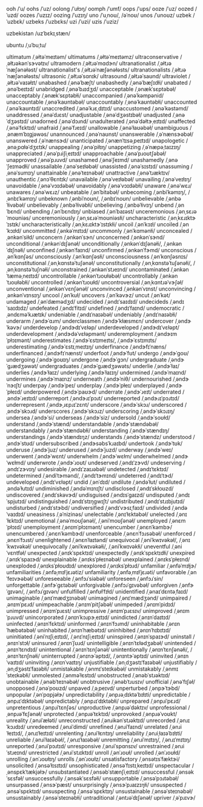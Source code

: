 ooh	/ˈu/
oohs	/ˈuz/
oolong	/ˈuɫɔŋ/
oomph	/ˈumf/
oops	/ˈups/
ooze	/ˈuz/
oozed	/ˈuzd/
oozes	/ˈuzɪz/
oozing	/ˈuzɪŋ/
uno	/ˈuˌnoʊ/, /əˈnoʊ/
unos	/ˈunoʊz/
uzbek	/ˈuzbɛk/
uzbeks	/ˈuzbɛks/
uzi	/ˈuzi/
uzis	/ˈuziz/

uzbekistan	/uzˈbɛkɪˌstæn/

ubuntu	/ˌuˈbuˌtu/

<!-- ulceration	/ˌəɫsɝˈeɪʃən/ -->
<!-- ulcerations	/ˌəɫsɝˈeɪʃənz/ -->
ultimatum	/ˌəɫtəˈmeɪtəm/
ultimatums	/ˌəɫtəˈmeɪtəmz/
ultraconservative	/ˌəɫtɹəkənˈsɝvətɪv/
ultramodern	/ˌəɫtɹəˈmɑdɝn/
ultranationalist	/ˌəɫtɹəˈnæʃənəɫəst/
ultranationalist's	/ˌəɫtɹəˈnæʃənəɫəsts/
ultranationalists	/ˌəɫtɹəˈnæʃənəɫəsts/
ultrasonic	/ˌəɫtɹəˈsɑnɪk/
ultrasound	/ˌəɫtɹəˈsaʊnd/
ultraviolet	/ˌəɫtɹəˈvaɪəɫɪt/
unabashed	/ˌənəˈbæʃt/
unabashedly	/ˌənəˈbæʃɪdɫi/
unabated	/ˌənəˈbeɪtɪd/
unabridged	/ˌənəˈbɹɪdʒd/
unacceptable	/ˌənækˈsɛptəbəɫ/
unacceptably	/ˌənækˈsɛptəbɫi/
unaccompanied	/ˌənəˈkəmpənid/
unaccountable	/ˌənəˈkaʊntəbəɫ/
unaccountably	/ˌənəˈkaʊntəbɫi/
unaccounted	/ˌənəˈkaʊntɪd/
unaccredited	/ˌənəˈkɹɛˌdɪtɪd/
unaccustomed	/ˌənəˈkəstəmd/
unaddressed	/ˌənəˈdɹɛst/
unadjustable	/ˌənəˈdʒəstɪbəɫ/
unadjusted	/ˌənəˈdʒəstɪd/
unadorned	/ˌənəˈdɔɹnd/
unadulterated	/ˌənəˈdəɫtɝˌeɪtɪd/
unaffected	/ˌənəˈfɛktɪd/
unafraid	/ˌənəˈfɹeɪd/
unallowable	/ˌənəˈɫaʊəbəɫ/
unambiguous	/ˌənæmˈbɪɡjəwəs/
unannounced	/ˌənəˈnaʊnst/
unanswerable	/ˌəˈnænsɝəbəɫ/
unanswered	/ˌəˈnænsɝd/
unanticipated	/ˌənænˈtɪsəˌpeɪtɪd/
unapologetic	/ˌənəˌpɑɫəˈdʒɛtɪk/
unappealing	/ˌənəˈpiɫɪŋ/
unappetizing	/ˌəˈnæpəˌtaɪzɪŋ/
unappreciated	/ˌənəˈpɹiʃiˌeɪtɪd/
unapproachable	/ˌənəˈpɹoʊtʃəbəɫ/
unapproved	/ˌənəˈpɹuvd/
unashamed	/ˌənəˈʃeɪmd/
unashamedly	/ˌənəˈʃeɪmədɫi/
unassailable	/ˌənəˈseɪɫəbəɫ/
unassisted	/ˌənəˈsɪstɪd/
unassuming	/ˌənəˈsumɪŋ/
unattainable	/ˌənəˈteɪnəbəɫ/
unattractive	/ˌənəˈtɹæktɪv/
unauthentic	/ˌənɔˈθɛntɪk/
unavailable	/ˌənəˈveɪɫəbəɫ/
unavailing	/ˌənəˈveɪɫɪŋ/
unavoidable	/ˌənəˈvɔɪdəbəɫ/
unavoidably	/ˌənəˈvɔɪdəbɫi/
unaware	/ˌənəˈwɛɹ/
unawares	/ˌənəˈwɛɹz/
unbeatable	/ˌənˈbitəbəɫ/
unbecoming	/ˌənbiˈkəmɪŋ/, /ˌənbɪˈkəmɪŋ/
unbeknown	/ˌənbiˈnoʊn/, /ˌənbɪˈnoʊn/
unbelievable	/ˌənbəˈɫivəbəɫ/
unbelievably	/ˌənbəˈɫivəbɫi/
unbelieving	/ˌənbəˈɫivɪŋ/
unbend	/ˌənˈbɛnd/
unbending	/ˌənˈbɛndɪŋ/
unbiased	/ˌənˈbaɪəst/
unceremonious	/ˌənˌsɛɹəˈmoʊniəs/
unceremoniously	/ˌənˌsɛɹəˈmoʊniəsɫi/
uncharacteristic	/ˌənˌkɛɹɪktɝˈɪstɪk/
uncharacteristically	/ˌənˌkɛɹɪktɝˈɪstɪkɫi/
uncoil	/ˌənˈkɔɪɫ/
uncoiled	/ˌənˈkɔɪɫd/
uncommitted	/ˌənkəˈmɪtɪd/
uncommonly	/ˌənˈkɑmənɫi/
unconcealed	/ˌənkənˈsiɫd/
unconcern	/ˌənkənˈsɝn/
unconcerned	/ˌənkənˈsɝnd/
unconditional	/ˌənkənˈdɪʃənəɫ/
unconditionally	/ˌənkənˈdɪʃənəɫi/, /ˌənkənˈdɪʃnəɫi/
unconfined	/ˌənkənˈfaɪnd/
unconfirmed	/ˌənkənˈfɝmd/
unconscious	/ˌənˈkɑnʃəs/
unconsciously	/ˌənˈkɑnʃəsɫi/
unconsciousness	/ˌənˈkɑnʃəsnɪs/
unconstitutional	/ˌənˌkɑnstəˈtuʃənəɫ/
unconstitutionally	/ˌənˌkɑnstəˈtuʃənəɫi/, /ˌənˌkɑnstəˈtuʃnəɫi/
unconstrained	/ˌənkənˈstɹeɪnd/
uncontaminated	/ˌənkənˈtæməˌneɪtɪd/
uncontrollable	/ˌənkənˈtɹoʊɫəbəɫ/
uncontrollably	/ˌənkənˈtɹoʊɫəbɫi/
uncontrolled	/ˌənkənˈtɹoʊɫd/
uncontroversial	/ˌənˌkɑntɹəˈvɝʃəɫ/
unconventional	/ˌənkənˈvɛnʃənəɫ/
unconvinced	/ˌənkənˈvɪnst/
unconvincing	/ˌənkənˈvɪnsɪŋ/
uncool	/ˌənˈkuɫ/
uncovers	/ˌənˈkəvɝz/
uncut	/ˌənˈkət/
undamaged	/ˌənˈdæmədʒd/
undecided	/ˌəndɪˈsaɪdɪd/
undecideds	/ˌəndɪˈsaɪdɪdz/
undefeated	/ˌəndɪˈfitɪd/
undefined	/ˌəndɪˈfaɪnd/
undemocratic	/ˌəndɛməˈkɹætɪk/
undeniable	/ˌəndɪˈnaɪəbəɫ/
undeniably	/ˌəndɪˈnaɪəbɫi/
underarm	/ˌəndɝˈɑɹm/
underclassmen	/ˌəndɝˈkɫæsmɛn/
undercover	/ˌəndɝˈkəvɝ/
underdevelop	/ˌəndɝdɪˈvɛɫəp/
underdeveloped	/ˌəndɝdɪˈvɛɫəpt/
underdevelopment	/ˌəndɝdəˈvɛɫəpmənt/
underemployment	/ˌəndɝɪmˈpɫɔɪmənt/
underestimates	/ˌəndɝˈɛstɪmeɪts/, /ˌəndɝˈɛstɪmɪts/
underestimating	/ˌəndɝˈɛstɪˌmeɪtɪŋ/
underfinance	/ˌəndɝfɪˈnæns/
underfinanced	/ˌəndɝfɪˈnænst/
underfoot	/ˌəndɝˈfʊt/
undergo	/ˌəndɝˈɡoʊ/
undergoing	/ˌəndɝˈɡoʊɪŋ/
undergone	/ˌəndɝˈɡɔn/
undergraduate	/ˌəndɝˈɡɹædʒəwət/
undergraduates	/ˌəndɝˈɡɹædʒəwəts/
underlie	/ˌəndɝˈɫaɪ/
underlies	/ˌəndɝˈɫaɪz/
underlying	/ˌəndɝˈɫaɪɪŋ/
undermined	/ˌəndɝˈmaɪnd/
undermines	/ˌəndɝˈmaɪnz/
underneath	/ˌəndɝˈniθ/
undernourished	/ˌəndɝˈnɝɪʃt/
underpay	/ˌəndɝˈpeɪ/
underplay	/ˌəndɝˈpɫeɪ/
underplayed	/ˌəndɝˈpɫeɪd/
underpowered	/ˌəndɝˈpaʊɝd/
underrate	/ˌəndɝˈɹeɪt/
underrated	/ˌəndɝˈɹeɪtɪd/
underreport	/ˌəndɝɹɪˈpɔɹt/
underreported	/ˌəndɝɹɪˈpɔɹtɪd/
underrepresent	/ˌəndɝˌɹɛpɹɪˈzɛnt/
underscore	/ˌəndɝˈskɔɹ/
underscored	/ˌəndɝˈskɔɹd/
underscores	/ˌəndɝˈskɔɹz/
underscoring	/ˌəndɝˈskɔɹɪŋ/
undersea	/ˌəndɝˈsi/
underseas	/ˌəndɝˈsiz/
undersold	/ˌəndɝˈsoʊɫd/
understand	/ˌəndɝˈstænd/
understandable	/ˌəndɝˈstændəbəɫ/
understandably	/ˌəndɝˈstændəbɫi/
understanding	/ˌəndɝˈstændɪŋ/
understandings	/ˌəndɝˈstændɪŋz/
understands	/ˌəndɝˈstændz/
understood	/ˌəndɝˈstʊd/
undersubscribed	/ˌəndɝsəbsˈkɹaɪbd/
undertook	/ˌəndɝˈtʊk/
underuse	/ˌəndɝˈjuz/
underused	/ˌəndɝˈjuzd/
underway	/ˌəndɝˈweɪ/
underwent	/ˌəndɝˈwɛnt/
underwhelm	/ˌəndɝˈwɛɫm/
underwhelmed	/ˌəndɝˈwɛɫmd/
underwrote	/ˌəndɝˈɹoʊt/
undeserved	/ˌəndɪˈzɝvd/
undeserving	/ˌəndɪˈzɝvɪŋ/
undesirable	/ˌəndɪˈzaɪɹəbəɫ/
undetected	/ˌəndɪˈtɛktɪd/
undetermined	/ˌəndiˈtɝmənd/, /ˌəndɪˈtɝmɪnd/
undeterred	/ˌəndɪˈtɝd/
undeveloped	/ˌəndɪˈvɛɫəpt/
undid	/ˌənˈdɪd/
undilute	/ˌəndəˈɫut/
undiluted	/ˌəndəˈɫutɪd/
undiminished	/ˌəndəˈmɪnɪʃt/
undisclosed	/ˌəndɪˈskɫoʊzd/
undiscovered	/ˌəndɪˈskəvɝd/
undisguised	/ˌəndɪsˈɡaɪzd/
undisputed	/ˌəndɪˈspjutɪd/
undistinguished	/ˌəndɪˈstɪŋɡwɪʃt/
undistributed	/ˌəndɪˈstɹɪbjutɪd/
undisturbed	/ˌəndɪˈstɝbd/
undiversified	/ˌəndɪˈvɝsɪˌfaɪd/
undivided	/ˌəndəˈvaɪdɪd/
uneasiness	/ˌəˈnizinəs/
unelectable	/ˌənɪˈɫɛktəbəɫ/
unelected	/ˌənɪˈɫɛktɪd/
unemotional	/ˌənəˈmoʊʃənəɫ/, /ˌəniˈmoʊʃənəɫ/
unemployed	/ˌənɛmˈpɫɔɪd/
unemployment	/ˌənɪmˈpɫɔɪmənt/
unencumber	/ˌənɛnˈkəmbɝ/
unencumbered	/ˌənɛnˈkəmbɝd/
unenforceable	/ˌənɛnˈfɔɹsəbəɫ/
unenforced	/ˌənɛnˈfɔɹst/
unenlightened	/ˌənɛnˈɫaɪtənd/
unequivocal	/ˌəniˈkwɪvəkəɫ/, /ˌənɪˈkwɪvəkəɫ/
unequivocally	/ˌəniˈkwɪvəkəɫi/, /ˌəniˈkwɪvəkɫi/
uneventful	/ˌəniˈvɛntfəɫ/
unexpected	/ˌənɪkˈspɛktɪd/
unexpectedly	/ˌənɪkˈspɛktɪdɫi/
unexpired	/ˌənɪkˈspaɪɝd/
unexplainable	/ˌənɪksˈpɫeɪnəbəɫ/
unexplained	/ˌənɪksˈpɫeɪnd/
unexploded	/ˌənɪksˈpɫoʊdɪd/
unexplored	/ˌənɪksˈpɫɔɹd/
unfamiliar	/ˌənfəˈmɪɫjɝ/
unfamiliarities	/ˌənfəˌmɪɫˈjɛɹətiz/
unfamiliarity	/ˌənfəˌmɪɫˈjɛɹəti/
unfavorable	/ˌənˈfeɪvɝəbəɫ/
unforeseeable	/ˌənfɔɹˈsiəbəɫ/
unforeseen	/ˌənfɔɹˈsin/
unforgettable	/ˌənfɝˈɡɛtəbəɫ/
unforgivable	/ˌənfɔɹˈɡɪvəbəɫ/
unforgiven	/ˌənfɝˈɡɪvən/, /ˌənfɔɹˈɡɪvən/
unfulfilled	/ˌənfʊɫˈfɪɫd/
unidentified	/ˌənaɪˈdɛntəˌfaɪd/
unimaginable	/ˌənɪˈmædʒɪnəbəɫ/
unimagined	/ˌənɪˈmædʒənd/
unimpaired	/ˌənɪmˈpɛɹd/
unimpeachable	/ˌənɪmˈpitʃəbəɫ/
unimpeded	/ˌənɪmˈpidɪd/
unimpressed	/ˌənɪmˈpɹɛst/
unimpressive	/ˌənɪmˈpɹɛsɪv/
unimproved	/ˌənɪmˈpɹuvd/
unincorporated	/ˌənɪnˈkɔɹpɝˌeɪtɪd/
unindicted	/ˌənɪnˈdaɪtɪd/
uninfected	/ˌənɪnˈfɛktɪd/
uninformed	/ˌənɪnˈfɔɹmd/
uninhabitable	/ˌənɪnˈhæbətəbəɫ/
uninhabited	/ˌənɪnˈhæbətɪd/
uninhibited	/ˌənɪnˈhɪbɪtɪd/
uninitiated	/ˌəniˈnɪʃiˌeɪtɪd/, /ˌənɪˈnɪʃiˌeɪtɪd/
uninspired	/ˌənɪnˈspaɪɝd/
uninstall	/ˌənɪnˈstɔɫ/
uninsured	/ˌənɪnˈʃʊɹd/
unintelligible	/ˌənɪnˈtɛɫədʒəbəɫ/
unintended	/ˌənɪnˈtɛndɪd/
unintentional	/ˌənɪnˈtɛnʃənəɫ/
unintentionally	/ˌənɪnˈtɛnʃənəɫi/, /ˌənɪnˈtɛnʃnəɫi/
uninterrupted	/ˌənɪnɝˈəptɪd/, /ˌənɪntɝˈəptɪd/
uninvited	/ˌənɪnˈvaɪtɪd/
uninviting	/ˌənɪnˈvaɪtɪŋ/
unjustifiable	/ˌənˌdʒəstɪˈfaɪəbəɫ/
unjustifiably	/ˌənˌdʒəstɪˈfaɪəbɫi/
unmistakable	/ˌənmɪˈsteɪkəbəɫ/
unmistakably	/ˌənmɪˈsteɪkəbɫi/
unmolested	/ˌənməˈɫɛstɪd/
unobstructed	/ˌənəbˈstɹəktɪd/
unobtainable	/ˌənəbˈteɪnəbəɫ/
unobtrusive	/ˌənəbˈtɹusɪv/
unofficial	/ˌənəˈfɪʃəɫ/
unopposed	/ˌənəˈpoʊzd/
unpaved	/ˌəˌpeɪvd/
unperturbed	/ˌənpɝˈtɝbd/
unpopular	/ˌənˈpɑpjəɫɝ/
unpredictability	/ˌənpɹəˌdɪktəˈbɪɫɪti/
unpredictable	/ˌənpɹɪˈdɪktəbəɫ/
unpredictably	/ˌənpɹɪˈdɪktəbɫi/
unprepared	/ˌənpɹiˈpɛɹd/
unpretentious	/ˌənpɹiˈtɛnʃəs/
unproductive	/ˌənpɹəˈdəktɪv/
unprofessional	/ˌənpɹəˈfɛʃənəɫ/
unprotected	/ˌənpɹəˈtɛktɪd/
unprovoked	/ˌənpɹəˈvoʊkt/
unreality	/ˌənɹiˈæɫəti/
unreconstructed	/ˌənɹikənˈstɹəktɪd/
unrecorded	/ˌənɹɪˈkɔɹdɪd/
unredeemed	/ˌənɹiˈdimd/
unrefined	/ˌənɹiˈfaɪnd/
unrelated	/ˌənɹiˈɫeɪtɪd/, /ˌənɹɪˈɫeɪtɪd/
unrelenting	/ˌənɹiˈɫɛntɪŋ/
unreliability	/ˌənɹiˌɫaɪəˈbɪɫɪti/
unreliable	/ˌənɹiˈɫaɪəbəɫ/, /ˌənɹɪˈɫaɪəbəɫ/
unremitting	/ˌənɹiˈmɪtɪŋ/, /ˌənɹɪˈmɪtɪŋ/
unreported	/ˌənɹiˈpɔɹtɪd/
unresponsive	/ˌənɹiˈspɑnsɪv/
unrestrained	/ˌənɹiˈstɹeɪnd/
unrestricted	/ˌənɹiˈstɹɪktɪd/
unroll	/ˌənˈɹoʊɫ/
unrolled	/ˌənˈɹoʊɫd/
unrolling	/ˌənˈɹoʊɫɪŋ/
unrolls	/ˌənˈɹoʊɫz/
unsatisfactory	/ˌənsətɪsˈfæktɝi/
unsolicited	/ˌənsəˈɫɪsɪtɪd/
unsophisticated	/ˌənsəˈfɪstɪˌkeɪtɪd/
unspectacular	/ˌənspɛkˈtækjəɫɝ/
unsubstantiated	/ˌənsəbˈstænʃiˌeɪtɪd/
unsuccessful	/ˌənsəkˈsɛsfəɫ/
unsuccessfully	/ˌənsəkˈsɛsfəɫi/
unsupportable	/ˌənsəˈpɔɹtəbəɫ/
unsurpassed	/ˌənsɝˈpæst/
unsurprisingly	/ˌənsɝˈpɹaɪzɪŋɫi/
unsuspected	/ˌənsəˈspɛktɪd/
unsuspecting	/ˌənsəˈspɛktɪŋ/
unsustainable	/ˌənsəˈsteɪnəbəɫ/
unsustainably	/ˌənsəˈsteɪnəbɫi/
untraditional	/ˌəntɹəˈdɪʃənəɫ/
upriver	/ˌəˈpɹɪvɝ/
